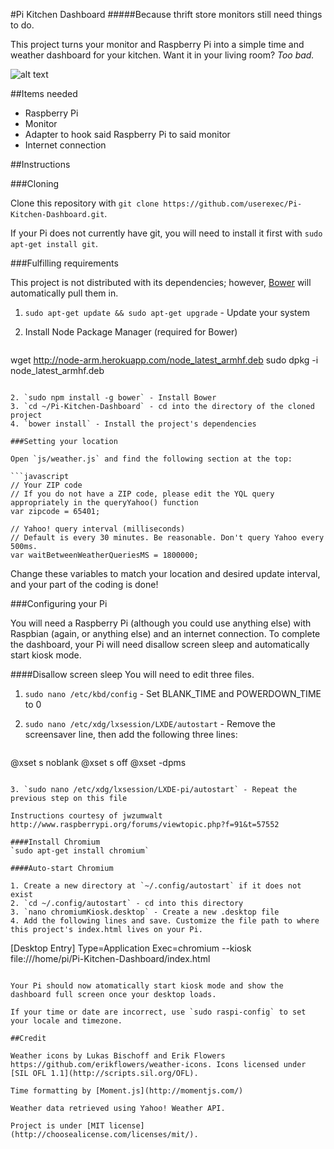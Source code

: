#Pi Kitchen Dashboard
#####Because thrift store monitors still need things to do.

This project turns your monitor and Raspberry Pi into a simple time and weather dashboard for your kitchen. Want it in your living room? *Too bad.*

![alt text](https://lh5.googleusercontent.com/OvyLwyLtXF69AJ-8U68OPnLXhZNwOPG7JYv5i-fa_44=w1167-h875-no "Pi Kitchen Dashboard")

##Items needed

+ Raspberry Pi
+ Monitor
+ Adapter to hook said Raspberry Pi to said monitor
+ Internet connection

##Instructions

###Cloning

Clone this repository with `git clone https://github.com/userexec/Pi-Kitchen-Dashboard.git`.

If your Pi does not currently have git, you will need to install it first with `sudo apt-get install git`.

###Fulfilling requirements

This project is not distributed with its dependencies; however, [Bower](http://bower.io/) will automatically pull them in.

1. `sudo apt-get update && sudo apt-get upgrade` - Update your system
1. Install Node Package Manager (required for Bower)  

   ```
wget http://node-arm.herokuapp.com/node_latest_armhf.deb
sudo dpkg -i node_latest_armhf.deb
```

2. `sudo npm install -g bower` - Install Bower
3. `cd ~/Pi-Kitchen-Dashboard` - cd into the directory of the cloned project
4. `bower install` - Install the project's dependencies

###Setting your location

Open `js/weather.js` and find the following section at the top:

```javascript
// Your ZIP code
// If you do not have a ZIP code, please edit the YQL query appropriately in the queryYahoo() function
var zipcode = 65401;

// Yahoo! query interval (milliseconds)
// Default is every 30 minutes. Be reasonable. Don't query Yahoo every 500ms.
var waitBetweenWeatherQueriesMS = 1800000;
```

Change these variables to match your location and desired update interval, and your part of the coding is done!

###Configuring your Pi

You will need a Raspberry Pi (although you could use anything else) with Raspbian (again, or anything else) and an internet connection. To complete the dashboard, your Pi will need disallow screen sleep and automatically start kiosk mode.

####Disallow screen sleep
You will need to edit three files.

1. `sudo nano /etc/kbd/config` - Set BLANK_TIME and POWERDOWN_TIME to 0
2. `sudo nano /etc/xdg/lxsession/LXDE/autostart` - Remove the screensaver line, then add the following three lines:  

   ```bash
@xset s noblank 
@xset s off 
@xset -dpms
```

3. `sudo nano /etc/xdg/lxsession/LXDE-pi/autostart` - Repeat the previous step on this file

Instructions courtesy of jwzumwalt http://www.raspberrypi.org/forums/viewtopic.php?f=91&t=57552

####Install Chromium
`sudo apt-get install chromium`

####Auto-start Chromium

1. Create a new directory at `~/.config/autostart` if it does not exist
2. `cd ~/.config/autostart` - cd into this directory
3. `nano chromiumKiosk.desktop` - Create a new .desktop file
4. Add the following lines and save. Customize the file path to where this project's index.html lives on your Pi.

   ```
[Desktop Entry]
Type=Application
Exec=chromium --kiosk file:///home/pi/Pi-Kitchen-Dashboard/index.html
```

Your Pi should now atomatically start kiosk mode and show the dashboard full screen once your desktop loads.

If your time or date are incorrect, use `sudo raspi-config` to set your locale and timezone.

##Credit

Weather icons by Lukas Bischoff and Erik Flowers https://github.com/erikflowers/weather-icons. Icons licensed under [SIL OFL 1.1](http://scripts.sil.org/OFL).  

Time formatting by [Moment.js](http://momentjs.com/)  

Weather data retrieved using Yahoo! Weather API.  

Project is under [MIT license](http://choosealicense.com/licenses/mit/).  